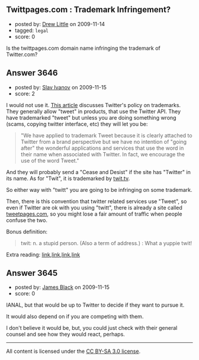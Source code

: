 ## Twittpages.com : Trademark Infringement?

- posted by: [Drew Little](https://stackexchange.com/users/-1/1048-drew-little) on 2009-11-14
- tagged: `legal`
- score: 0

Is the twittpages.com domain name infringing the trademark of Twitter.com?


## Answer 3646

- posted by: [Slav Ivanov](https://stackexchange.com/users/-1/23-slav-ivanov) on 2009-11-15
- score: 2

<p>I would not use it. <a href="http://www.techcrunch.com/2009/07/01/twitter-grows-uncomfortable-with-the-use-of-the-word-tweet-in-applications/" rel="nofollow">This article</a> discusses Twitter's policy on trademarks. They generally allow "tweet" in products, that use the Twitter API. They have trademarked "tweet" but unless you are doing something wrong (scams, copying twitter interface, etc) they will let you be: </p>

<blockquote>
  <p>"We have applied to trademark Tweet
  because it is clearly attached to 
  Twitter from a brand perspective but
  we have no intention of "going  after"
  the wonderful applications and
  services that use the word in  their
  name when associated with Twitter. In
  fact, we encourage the use  of the
  word Tweet."</p>
</blockquote>

<p>And they will probably send a "Cease and Desist" if the site has "Twitter" in its name.  As for "Twit", it is trademarked by <a href="http://wiki.twit.tv/wiki/FAQ" rel="nofollow">twit.tv</a>. </p>

<p>So either way with "twitt" you are going to be infringing on some trademark.</p>

<p>Then, there is this convention that twitter related services use "Tweet", so even if Twitter are ok with you using "twitt", there is already a site called <a href="http://tweetpages.com" rel="nofollow">tweetpages.com</a>, so you might lose a fair amount of traffic when people confuse the two.</p>

<p>Bonus definition: </p>

<blockquote>
  <p>twit: n. a stupid person. (Also a term
  of address.) : What a yuppie twit!</p>
</blockquote>

<p>Extra reading:
<a href="http://groups.google.com/group/twitter-development-talk/browse%5Fthread/thread/1d81a4251837e9b9/d03d5bf40a9a10df?lnk=gst&amp;q=twit+trademark#d03d5bf40a9a10df" rel="nofollow">link</a>,<a href="http://groups.google.com/group/twitter-development-talk/browse%5Fthread/thread/af57f92d0b6f4283/dac09f9bea5c5241?lnk=gst&amp;q=twit+trademark#dac09f9bea5c5241" rel="nofollow">link</a>,<a href="http://groups.google.com/group/twitter-development-talk/browse%5Fthread/thread/e5b1421df6117feb/81e7f0943c6b8eb2?lnk=gst&amp;q=twit+trademark#81e7f0943c6b8eb2" rel="nofollow">link</a>,<a href="http://groups.google.com/group/twitter-development-talk/browse%5Fthread/thread/47196bb333af9452/53869455ddf4f2ad?lnk=gst&amp;q=twit+trademark#53869455ddf4f2ad" rel="nofollow">link</a></p>



## Answer 3645

- posted by: [James Black](https://stackexchange.com/users/-1/1074-james-black) on 2009-11-15
- score: 0

IANAL, but that would be up to Twitter to decide if they want to pursue it.

It would also depend on if you are competing with them.

I don't believe it would be, but, you could just check with their general counsel and see how they would react, perhaps.



---

All content is licensed under the [CC BY-SA 3.0 license](https://creativecommons.org/licenses/by-sa/3.0/).
